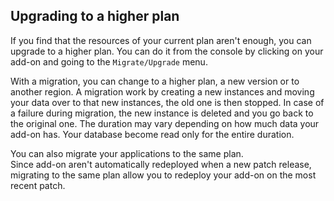 ## Upgrading to a higher plan

If you find that the resources of your current plan aren't enough, you can upgrade to a higher plan.
You can do it from the console by clicking on your add-on and going to the `Migrate/Upgrade` menu.  

With a migration, you can change to a higher plan, a new version or to another region.
A migration work by creating a new instances and moving your data over to that new instances, the old one is then stopped. In case of a failure during migration, the new instance is deleted and you go back to the original one.
The duration may vary depending on how much data your add-on has. Your database become read only for the entire duration.

You can also migrate your applications to the same plan.  
Since add-on aren't automatically redeployed when a new patch release, migrating to the same plan allow you to redeploy your add-on on the most recent patch.

